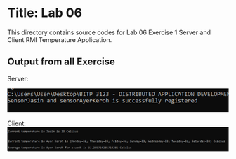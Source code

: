 # Title: Lab 06

This directory contains source codes for Lab 06 Exercise 1 Server and Client RMI Temperature Application.

## Output from all Exercise 

Server:

![image](https://github.com/nurul415/dadrepository/blob/main/RMI/RMITemperatureApp/img/lab_6_server.PNG)

Client:
![image](https://github.com/nurul415/dadrepository/blob/main/RMI/RMITemperatureApp/img/lab_6_client.PNG)

